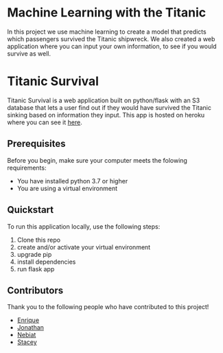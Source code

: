 # Machine Learning with the Titanic
In this project we use machine learning to create a model that predicts which passengers survived the Titanic shipwreck. We also created a web application where you can input your own information, to see if you would survive as well.

# Titanic Survival
Titanic Survival is a web application built on python/flask with an S3 database that lets a user find out if they would have survived the Titanic sinking based on information they input. This app is hosted on heroku where you can see it [here](https://final-project-group-3.herokuapp.com/).

## Prerequisites
Before you begin, make sure your computer meets the folowing requirements:
* You have installed python 3.7 or higher
* You are using a virtual environment

## Quickstart
To run this application locally, use the following steps:
1. Clone this repo
2. create and/or activate your virtual environment
3. upgrade pip
4. install dependencies
5. run flask app

## Contributors
Thank you to the following people who have contributed to this project!

* [Enrique](https://github.com/Eotanez)
* [Jonathan](https://github.com/JSurgeon)
* [Nebiat](https://github.com/nebiatabuhay)
* [Stacey](https://github.com/staceycdougherty)


